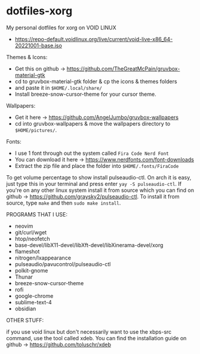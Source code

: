 # dotfiles-xorg
My personal dotfiles for xorg on VOID LINUX
- https://repo-default.voidlinux.org/live/current/void-live-x86_64-20221001-base.iso

Themes & Icons:
- Get this on github -> https://github.com/TheGreatMcPain/gruvbox-material-gtk
- cd to gruvbox-material-gtk folder & cp the icons & themes folders
- and paste it in `$HOME/.local/share/`
- Install breeze-snow-cursor-theme for your cursor theme.

Wallpapers:
- Get it here -> https://github.com/AngelJumbo/gruvbox-wallpapers
- cd into gruvbox-wallpapers & move the wallpapers directory to `$HOME/pictures/`.

Fonts:
- I use 1 font through out the system called `Fira Code Nerd Font`
- You can download it here -> https://www.nerdfonts.com/font-downloads
- Extract the zip file and place the folder into `$HOME/.fonts/FiraCode`

To get volume percentage to show install pulseaudio-ctl. On arch it is
easy, just type this in your terminal and press enter `yay -S pulseaudio-ctl`.
If you're on any other linux system install it from source which you 
can find on github -> https://github.com/graysky2/pulseaudio-ctl. To
install it from source, type `make` and then `sudo make install`.

PROGRAMS THAT I USE:
- neovim
- git/curl/wget
- htop/neofetch
- base-devel/libX11-devel/libXft-devel/libXinerama-devel/xorg
- flameshot
- nitrogen/lxappearance
- pulseaudio/pavucontrol/pulseaudio-ctl
- polkit-gnome
- Thunar
- breeze-snow-cursor-theme
- rofi
- google-chrome
- sublime-text-4
- obsidian

OTHER STUFF:

if you use void linux but don't necessarily want to use the xbps-src command, use the tool called xdeb. 
You can find the installation guide on github -> https://github.com/toluschr/xdeb
